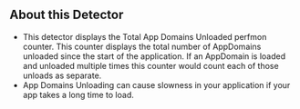 ## About this Detector

* This detector displays the Total App Domains Unloaded perfmon counter. This counter displays the total number of AppDomains unloaded since the start of the application. If an AppDomain is loaded and unloaded multiple times this counter would count each of those unloads as separate.
* App Domains Unloading can cause slowness in your application if your app takes a long time to load. 
